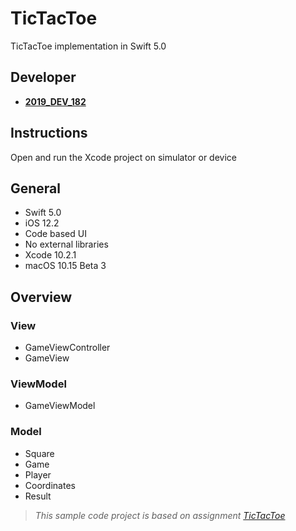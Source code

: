 # TicTacToe

TicTacToe implementation in Swift 5.0

## Developer
- [**2019_DEV_182**](https://www.github.com/)

## Instructions
Open and run the Xcode project on simulator or device

## General

- Swift 5.0
- iOS 12.2
- Code based UI
- No external libraries
- Xcode 10.2.1
- macOS 10.15 Beta 3

## Overview

### View

- GameViewController
- GameView

### ViewModel

- GameViewModel

### Model

- Square
- Game
- Player
- Coordinates
- Result

> *This sample code project is based on assignment [TicTacToe](https://github.com/stephane-genicot/katas/blob/master/TicTacToe.md)*
